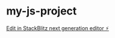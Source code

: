 # my-js-project

[Edit in StackBlitz next generation editor ⚡️](https://stackblitz.com/~/github.com/harsh-3133/my-js-project)